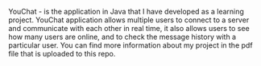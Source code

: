 YouChat - is the application in Java that I have developed as a learning project. 
YouChat application allows multiple users
to connect to a server and communicate with each other in real time, it also allows users to
see how many users are online, and to check the message history with a particular user.
You can find more information about my project in the pdf file that is uploaded to this repo. 
